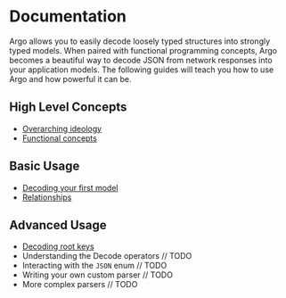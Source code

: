 # Documentation #

Argo allows you to easily decode loosely typed structures into strongly typed
models. When paired with functional programming concepts, Argo becomes a
beautiful way to decode JSON from network responses into your application
models. The following guides will teach you how to use Argo and how powerful it
can be.

## High Level Concepts ##

- [Overarching ideology](Ideology.md)
- [Functional concepts](Functional-Concepts.md)

## Basic Usage ##

- [Decoding your first model](Basic-Usage.md)
- [Relationships](Relationships.md)

## Advanced Usage ##

- [Decoding root keys](Decode-Root-Keys.md)
- Understanding the Decode operators // TODO
- Interacting with the `JSON` enum // TODO
- Writing your own custom parser // TODO
- More complex parsers // TODO
